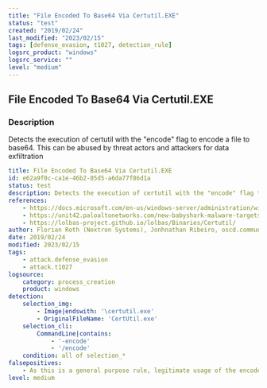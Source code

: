 ```yaml
---
title: "File Encoded To Base64 Via Certutil.EXE"
status: "test"
created: "2019/02/24"
last_modified: "2023/02/15"
tags: [defense_evasion, t1027, detection_rule]
logsrc_product: "windows"
logsrc_service: ""
level: "medium"
---
```


## File Encoded To Base64 Via Certutil.EXE

### Description

Detects the execution of certutil with the "encode" flag to encode a file to base64. This can be abused by threat actors and attackers for data exfiltration

```yml
title: File Encoded To Base64 Via Certutil.EXE
id: e62a9f0c-ca1e-46b2-85d5-a6da77f86d1a
status: test
description: Detects the execution of certutil with the "encode" flag to encode a file to base64. This can be abused by threat actors and attackers for data exfiltration
references:
    - https://docs.microsoft.com/en-us/windows-server/administration/windows-commands/certutil
    - https://unit42.paloaltonetworks.com/new-babyshark-malware-targets-u-s-national-security-think-tanks/
    - https://lolbas-project.github.io/lolbas/Binaries/Certutil/
author: Florian Roth (Nextron Systems), Jonhnathan Ribeiro, oscd.community, Nasreddine Bencherchali (Nextron Systems)
date: 2019/02/24
modified: 2023/02/15
tags:
    - attack.defense_evasion
    - attack.t1027
logsource:
    category: process_creation
    product: windows
detection:
    selection_img:
        - Image|endswith: '\certutil.exe'
        - OriginalFileName: 'CertUtil.exe'
    selection_cli:
        CommandLine|contains:
            - '-encode'
            - '/encode'
    condition: all of selection_*
falsepositives:
    - As this is a general purpose rule, legitimate usage of the encode functionality will trigger some false positives. Apply additional filters accordingly
level: medium

```
